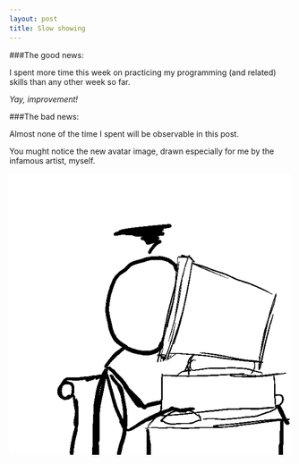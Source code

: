 ```yaml
---
layout: post
title: Slow showing
---
```


###The good news:

I spent more time this week on practicing my programming (and related) skills than any other week so far. 

*Yay, improvement!*

###The bad news:

Almost none of the time I spent will be observable in this post. 

You mught notice the new avatar image, drawn especially for me by the infamous artist, myself. 

![alt text](./images/stick-faceplant.jpg "Stick figure me bashes their head against a monitor. Not shown: the hundred times prior.")